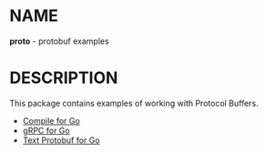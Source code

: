 # NAME

**proto** - protobuf examples


# DESCRIPTION

This package contains examples of working with Protocol Buffers.

  * [Compile for Go](./doc/protoc_go.md)
  * [gRPC for Go](./doc/grpc_go.md)
  * [Text Protobuf for Go](./doc/txtpb_go.md)
